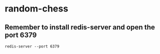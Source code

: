 # random-chess

## Remember to install redis-server and open the port 6379
```
redis-server --port 6379
```
